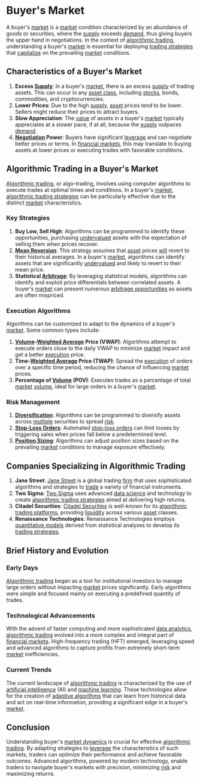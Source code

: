 # Buyer's Market

A buyer's [market](../m/market.md) is a [market](../m/market.md) condition characterized by an abundance of goods or securities, where the [supply](../s/supply.md) exceeds [demand](../d/demand.md), thus giving buyers the upper hand in negotiations. In the context of [algorithmic trading](../a/accountability.md), understanding a buyer's [market](../m/market.md) is essential for deploying [trading strategies](../t/trading_strategies.md) that [capitalize](../c/capitalize.md) on the prevailing [market](../m/market.md) conditions.

## Characteristics of a Buyer's Market

1. **Excess [Supply](../s/supply.md)**: In a buyer's [market](../m/market.md), there is an excess [supply](../s/supply.md) of trading assets. This can occur in any [asset class](../a/asset_class.md), including [stocks](../s/stock.md), bonds, commodities, and cryptocurrencies.
2. **Lower Prices**: Due to the high [supply](../s/supply.md), [asset](../a/asset.md) prices tend to be lower. Sellers might reduce their prices to attract buyers.
3. **Slow Appreciation**: The [value](../v/value.md) of assets in a buyer's [market](../m/market.md) typically appreciates at a slower pace, if at all, because the [supply](../s/supply.md) outpaces [demand](../d/demand.md).
4. **[Negotiation](../n/negotiation.md) Power**: Buyers have significant [leverage](../l/leverage.md) and can negotiate better prices or terms. In [financial markets](../f/financial_market.md), this may translate to buying assets at lower prices or executing trades with favorable conditions.

## Algorithmic Trading in a Buyer's Market

[Algorithmic trading](../a/accountability.md), or algo-trading, involves using computer algorithms to execute trades at optimal times and conditions. In a buyer's [market](../m/market.md), [algorithmic trading strategies](../a/algorithmic_trading_strategies.md) can be particularly effective due to the distinct [market](../m/market.md) characteristics.

### Key Strategies

1. **Buy Low, Sell High**: Algorithms can be programmed to identify these opportunities, purchasing [undervalued](../u/undervalued.md) assets with the expectation of selling them when prices recover.
2. **[Mean Reversion](../m/mean_reversion.md)**: This strategy assumes that [asset](../a/asset.md) prices [will](../w/will.md) revert to their historical averages. In a buyer's [market](../m/market.md), algorithms can identify assets that are significantly [undervalued](../u/undervalued.md) and likely to revert to their mean price.
3. **Statistical [Arbitrage](../a/arbitrage.md)**: By leveraging statistical models, algorithms can identify and exploit price differentials between correlated assets. A buyer's [market](../m/market.md) can present numerous [arbitrage opportunities](../a/arbitrage_opportunities.md) as assets are often mispriced.

### Execution Algorithms

Algorithms can be customized to adapt to the dynamics of a buyer's [market](../m/market.md). Some common types include:

1. **[Volume](../v/volume.md)-[Weighted Average](../w/weighted_average.md) Price (VWAP)**: Algorithms attempt to execute orders close to the daily VWAP to minimize [market](../m/market.md) impact and get a better [execution](../e/execution.md) price.
2. **Time-[Weighted Average](../w/weighted_average.md) Price (TWAP)**: Spread the [execution](../e/execution.md) of orders over a specific time period, reducing the chance of influencing [market](../m/market.md) prices.
3. **Percentage of [Volume](../v/volume.md) (POV)**: Executes trades as a percentage of total [market](../m/market.md) [volume](../v/volume.md), ideal for large orders in a buyer's [market](../m/market.md).

### Risk Management

1. **[Diversification](../d/diversification.md)**: Algorithms can be programmed to diversify assets across [multiple](../m/multiple.md) securities to spread [risk](../r/risk.md).
2. **[Stop-Loss Orders](../s/stop-loss_orders.md)**: Automated [stop-loss orders](../s/stop-loss_orders.md) can limit losses by triggering sales when prices fall below a predetermined level.
3. **[Position Sizing](../p/position_sizing.md)**: Algorithms can adjust position sizes based on the prevailing [market](../m/market.md) conditions to manage exposure effectively.

## Companies Specializing in Algorithmic Trading

1. **Jane Street**: [Jane Street](https://www.janestreet.com) is a global trading [firm](../f/firm.md) that uses sophisticated algorithms and strategies to [trade](../t/trade.md) a variety of financial instruments.
2. **Two Sigma**: [Two Sigma](https://www.twosigma.com) uses advanced [data science](../d/data_science_in_trading.md) and technology to create [algorithmic trading strategies](../a/algorithmic_trading_strategies.md) aimed at delivering high returns.
3. **Citadel Securities**: [Citadel Securities](https://www.citadelsecurities.com) is well-known for its [algorithmic trading platforms](../a/algorithmic_trading_platforms.md), providing [liquidity](../l/liquidity.md) across various [asset](../a/asset.md) classes.
4. **Renaissance Technologies**: Renaissance Technologies employs [quantitative models](../q/quantitative_models.md) derived from statistical analyses to develop its [trading strategies](../t/trading_strategies.md).

## Brief History and Evolution

### Early Days

[Algorithmic trading](../a/accountability.md) began as a tool for institutional investors to manage large orders without impacting [market](../m/market.md) prices significantly. Early algorithms were simple and focused mainly on executing a predefined quantity of trades.

### Technological Advancements

With the advent of faster computing and more sophisticated [data analytics](../d/data_analytics.md), [algorithmic trading](../a/accountability.md) evolved into a more complex and integral part of [financial markets](../f/financial_market.md). High-frequency trading (HFT) emerged, leveraging speed and advanced algorithms to capture profits from extremely short-term [market](../m/market.md) inefficiencies.

### Current Trends

The current landscape of [algorithmic trading](../a/accountability.md) is characterized by the use of [artificial intelligence](../a/artificial_intelligence_in_trading.md) (AI) and [machine learning](../m/machine_learning.md). These technologies allow for the creation of [adaptive algorithms](../a/adaptive_algorithms.md) that can learn from historical data and act on real-time information, providing a significant edge in a buyer's [market](../m/market.md).

## Conclusion

Understanding buyer's [market dynamics](../m/market_dynamics.md) is crucial for effective [algorithmic trading](../a/accountability.md). By adapting strategies to [leverage](../l/leverage.md) the characteristics of such markets, traders can optimize their performance and achieve favorable outcomes. Advanced algorithms, powered by modern technology, enable traders to navigate buyer's markets with precision, minimizing [risk](../r/risk.md) and maximizing returns.